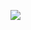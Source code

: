<p >
  <a href="https://dev.to/dv/dark-mode-with-only-1-css-property-3pgi">
    <img src="https://user-images.githubusercontent.com/42184833/93378467-204f7c00-f87a-11ea-91cd-1fb5a54b327a.png" />
  </a>
</p>
